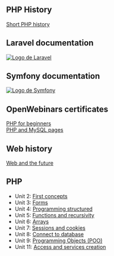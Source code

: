 ## PHP History
<a href="https://desarrolloweb.com/articulos/436.php">Short PHP history</a>

## Laravel documentation
<a href="https://laravel.com/docs/9.x">
  <img src="https://laravel.com/img/logotype.min.svg" alt="Logo de Laravel">
</a>

## Symfony documentation
<a href="https://symfony.com/doc/current/index.html">
  <img src="https://symfony.com/images/logos/header-logo.svg" alt="Logo de Symfony">
</a>

## OpenWebinars certificates
<a href="https://github.com/Rafael2026/learn_php/blob/main/Certificados OpenWebinars/PHP para Principiantes/certificado.pdf">PHP for beginners</a><br>
<a href="https://github.com/Rafael2026/learn_php/blob/main/Certificados OpenWebinars/Páginas web dinámicas con PHP y MySQL/certificado.pdf">PHP and MySQL pages</a>

## Web history
<a href="https://drive.google.com/file/d/1rvRm5mKgx1Mq_79S2bzoRdykw7F9U189/view?usp=sharing">Web and the future</a>

## PHP
<ul>
  <li>
    Unit 2: <a href="https://drive.google.com/file/d/1xIvgg8bbaVnaRNGP_m02cVLdcim2VhxV/view?usp=sharing">First concepts</a>
  </li>
  
  <li>
    Unit 3: <a href="https://drive.google.com/file/d/17eM9z0FV190mI7YfY9D2ECZ53tFK-SlP/view?usp=sharing">Forms</a>
  </li>
  
  <li>
    Unit 4: <a href="https://drive.google.com/file/d/1H2or9rNRiaYfOu-dlfv--oTU5F8_7lgw/view?usp=sharing">Programming structured</a>
  </li>

  <li>
    Unit 5: <a href="https://drive.google.com/file/d/1riWofoPYddmPhhIQBP1R6PNiviZGv9Cn/view?usp=sharing">Functions and recursivity</a>
  </li>
  
  <li>
    Unit 6: <a href="https://drive.google.com/file/d/1_icVkoQ9muYOEJBN5ztoMQOx_TIMHhv4/view?usp=sharing">Arrays</a>
  </li>
  
  <li>
    Unit 7: <a href="https://drive.google.com/file/d/1xmNlELsAK8b9y65LvWQVW_1wXM19PBLs/view?usp=sharing">Sessions and cookies</a>
  </li>
  
  <li>
    Unit 8: <a href="https://drive.google.com/file/d/1xmNlELsAK8b9y65LvWQVW_1wXM19PBLs/view?usp=sharing">Connect to database</a>
  </li>
  
  <li>
    Unit 9: <a href="https://drive.google.com/file/d/1xmNlELsAK8b9y65LvWQVW_1wXM19PBLs/view?usp=sharing">Programming Objects (POO)</a>
  </li>
  
  <li>
    Unit 11: <a href="https://drive.google.com/file/d/1m7NIgkjr6UhYQWWErrZ6-ltEc9_gLg4p/view?usp=sharing">Access and services creation</a>
  </li>
  
<ul>
